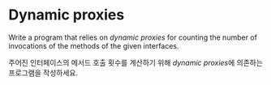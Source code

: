 # Dynamic proxies

Write a program that relies on _dynamic proxies_ for counting the number of invocations of the methods of the given interfaces.

주어진 인터페이스의 메서드 호출 횟수를 계산하기 위해 *dynamic proxies*에 의존하는 프로그램을 작성하세요.
